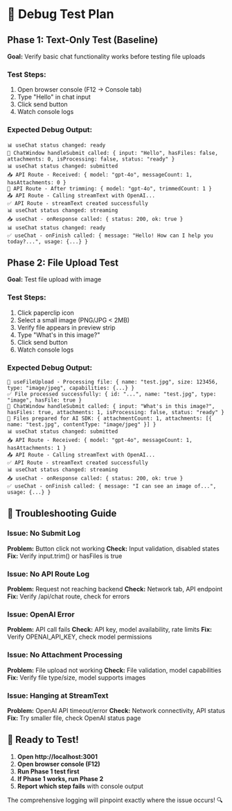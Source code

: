 # 🧪 Debug Test Plan

## Phase 1: Text-Only Test (Baseline)

**Goal:** Verify basic chat functionality works before testing file uploads

### Test Steps:

1. Open browser console (F12 → Console tab)
2. Type "Hello" in chat input
3. Click send button
4. Watch console logs

### Expected Debug Output:

```
📊 useChat status changed: ready
🚀 ChatWindow handleSubmit called: { input: "Hello", hasFiles: false, attachments: 0, isProcessing: false, status: "ready" }
📊 useChat status changed: submitted
📥 API Route - Received: { model: "gpt-4o", messageCount: 1, hasAttachments: 0 }
🔧 API Route - After trimming: { model: "gpt-4o", trimmedCount: 1 }
📤 API Route - Calling streamText with OpenAI...
✅ API Route - streamText created successfully
📊 useChat status changed: streaming
📥 useChat - onResponse called: { status: 200, ok: true }
📊 useChat status changed: ready
✅ useChat - onFinish called: { message: "Hello! How can I help you today?...", usage: {...} }
```

## Phase 2: File Upload Test

**Goal:** Test file upload with image

### Test Steps:

1. Click paperclip icon
2. Select a small image (PNG/JPG < 2MB)
3. Verify file appears in preview strip
4. Type "What's in this image?"
5. Click send button
6. Watch console logs

### Expected Debug Output:

```
🔄 useFileUpload - Processing file: { name: "test.jpg", size: 123456, type: "image/jpeg", capabilities: {...} }
✅ File processed successfully: { id: "...", name: "test.jpg", type: "image", hasFile: true }
🚀 ChatWindow handleSubmit called: { input: "What's in this image?", hasFiles: true, attachments: 1, isProcessing: false, status: "ready" }
📁 Files prepared for AI SDK: { attachmentCount: 1, attachments: [{ name: "test.jpg", contentType: "image/jpeg" }] }
📊 useChat status changed: submitted
📥 API Route - Received: { model: "gpt-4o", messageCount: 1, hasAttachments: 1 }
📤 API Route - Calling streamText with OpenAI...
✅ API Route - streamText created successfully
📊 useChat status changed: streaming
📥 useChat - onResponse called: { status: 200, ok: true }
✅ useChat - onFinish called: { message: "I can see an image of...", usage: {...} }
```

## 🚨 Troubleshooting Guide

### Issue: No Submit Log

**Problem:** Button click not working
**Check:** Input validation, disabled states
**Fix:** Verify input.trim() or hasFiles is true

### Issue: No API Route Log

**Problem:** Request not reaching backend
**Check:** Network tab, API endpoint
**Fix:** Verify /api/chat route, check for errors

### Issue: OpenAI Error

**Problem:** API call fails
**Check:** API key, model availability, rate limits
**Fix:** Verify OPENAI_API_KEY, check model permissions

### Issue: No Attachment Processing

**Problem:** File upload not working
**Check:** File validation, model capabilities
**Fix:** Verify file type/size, model supports images

### Issue: Hanging at StreamText

**Problem:** OpenAI API timeout/error
**Check:** Network connectivity, API status
**Fix:** Try smaller file, check OpenAI status page

## 🎯 Ready to Test!

1. **Open http://localhost:3001**
2. **Open browser console (F12)**
3. **Run Phase 1 test first**
4. **If Phase 1 works, run Phase 2**
5. **Report which step fails** with console output

The comprehensive logging will pinpoint exactly where the issue occurs! 🔍
